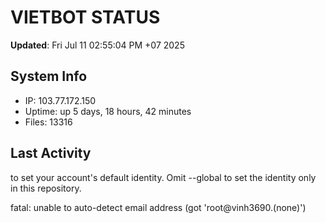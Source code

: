 # VIETBOT STATUS
**Updated**: Fri Jul 11 02:55:04 PM +07 2025

## System Info
- IP: 103.77.172.150
- Uptime: up 5 days, 18 hours, 42 minutes
- Files: 13316

## Last Activity

to set your account's default identity.
Omit --global to set the identity only in this repository.

fatal: unable to auto-detect email address (got 'root@vinh3690.(none)')
